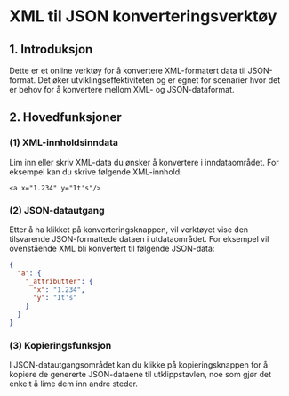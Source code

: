 # XML til JSON konverteringsverktøy

## 1. Introduksjon
Dette er et online verktøy for å konvertere XML-formatert data til JSON-format. Det øker utviklingseffektiviteten og er egnet for scenarier hvor det er behov for å konvertere mellom XML- og JSON-dataformat.

## 2. Hovedfunksjoner

### (1) XML-innholdsinndata
Lim inn eller skriv XML-data du ønsker å konvertere i inndataområdet. For eksempel kan du skrive følgende XML-innhold:
```
<a x="1.234" y="It's"/>
```

### (2) JSON-datautgang
Etter å ha klikket på konverteringsknappen, vil verktøyet vise den tilsvarende JSON-formattede dataen i utdataområdet. For eksempel vil ovenstående XML bli konvertert til følgende JSON-data:
```json
{
  "a": {
    "_attributter": {
      "x": "1.234",
      "y": "It's"
    }
  }
}
```

### (3) Kopieringsfunksjon
I JSON-datautgangsområdet kan du klikke på kopieringsknappen for å kopiere de genererte JSON-dataene til utklippstavlen, noe som gjør det enkelt å lime dem inn andre steder.